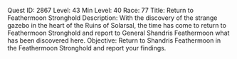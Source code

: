 Quest ID: 2867
Level: 43
Min Level: 40
Race: 77
Title: Return to Feathermoon Stronghold
Description: With the discovery of the strange gazebo in the heart of the Ruins of Solarsal, the time has come to return to Feathermoon Stronghold and report to General Shandris Feathermoon what has been discovered here.
Objective: Return to Shandris Feathermoon in the Feathermoon Stronghold and report your findings.
